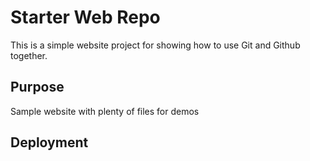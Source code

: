 # Starter Web Repo

This is a simple website project for showing how to use Git and Github together.

## Purpose

Sample website with plenty of files for demos

## Deployment